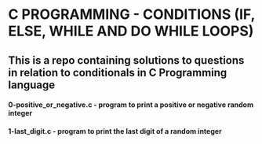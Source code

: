 # C PROGRAMMING - CONDITIONS (IF, ELSE, WHILE AND DO WHILE LOOPS)
## This is a repo containing solutions to questions in relation to conditionals in C Programming language
#### 0-positive_or_negative.c - program to print a positive or negative random integer
#### 1-last_digit.c - program to print the last digit of a random integer
